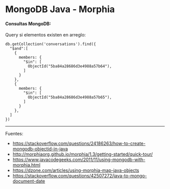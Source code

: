 # MongoDB Java - Morphia

#### Consultas MongoDB:

Query si elementos existen en arreglo:

```
db.getCollection('conversations').find({
  "$and":[
    {
      members: {  
        "$in": [
          ObjectId("5ba84a28686d3e4988a57b64"),
        ]
      }
    },
    {
      members: {
        "$in": [
          ObjectId("5ba84a28686d3e4988a57b65"),
        ]
      }
    },   
  ]
})

```

---

Fuentes:

+ https://stackoverflow.com/questions/24186263/how-to-create-mongodb-objectid-in-java
+ http://morphiaorg.github.io/morphia/1.3/getting-started/quick-tour/
+ https://www.javacodegeeks.com/2011/11/using-mongodb-with-morphia.html
+ https://dzone.com/articles/using-morphia-map-java-objects
+ https://stackoverflow.com/questions/42507272/java-to-mongo-document-date